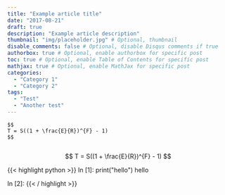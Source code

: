 ```yaml
---
title: "Example article title"
date: "2017-08-21"
draft: true
description: "Example article description"
thumbnail: "img/placeholder.jpg" # Optional, thumbnail
disable_comments: false # Optional, disable Disqus comments if true
authorbox: true # Optional, enable authorbox for specific post
toc: true # Optional, enable Table of Contents for specific post
mathjax: true # Optional, enable MathJax for specific post
categories:
  - "Category 1"
  - "Category 2"
tags:
  - "Test"
  - "Another test"
---
```


```
$$
T = S((1 + \frac{E}{R})^{F} - 1)
$$


```

$$
T = S((1 + \frac{E}{R})^{F} - 1)
$$

{{< highlight python >}}
In [1]: print("hello")
hello

In [2]:
{{< / highlight  >}}
```
